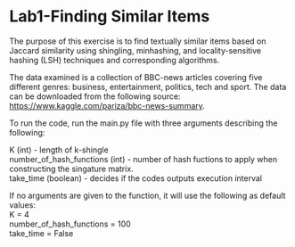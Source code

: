 # Lab1-Finding Similar Items
The purpose of this exercise is to find textually similar items based on Jaccard similarity using shingling, minhashing, and locality-sensitive hashing (LSH) techniques and corresponding algorithms.  

The data examined is a collection of BBC-news articles covering five different genres: business, entertainment, politics, tech and sport. The data can be downloaded from the following source: https://www.kaggle.com/pariza/bbc-news-summary.   

To run the code, run the main.py file with three arguments describing the following:  

K (int) - length of k-shingle  
number_of_hash_functions (int) - number of hash fuctions to apply when constructing the singature matrix.  
take_time (boolean) - decides if the codes outputs execution interval  

If no arguments are given to the function, it will use the following as default values:  
K = 4  
number_of_hash_functions = 100  
take_time = False  
